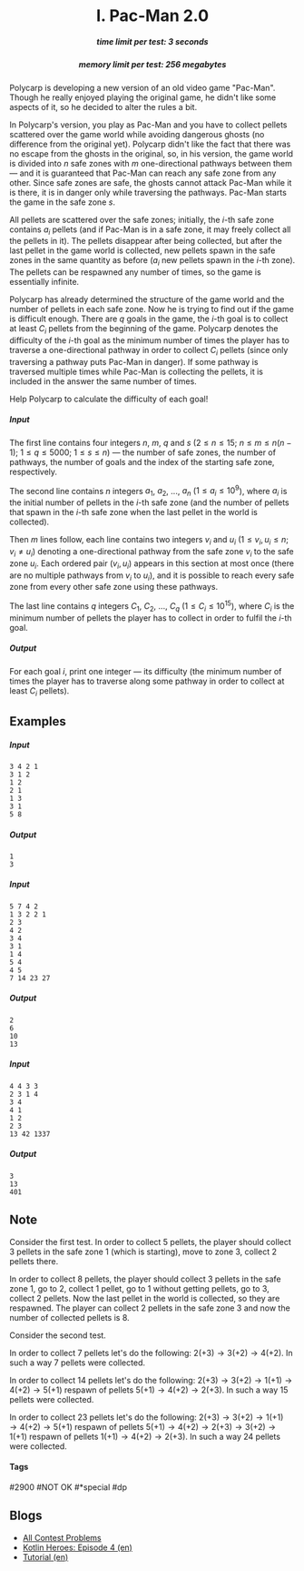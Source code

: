 <h1 style='text-align: center;'> I. Pac-Man 2.0</h1>

<h5 style='text-align: center;'>time limit per test: 3 seconds</h5>
<h5 style='text-align: center;'>memory limit per test: 256 megabytes</h5>

Polycarp is developing a new version of an old video game "Pac-Man". Though he really enjoyed playing the original game, he didn't like some aspects of it, so he decided to alter the rules a bit.

In Polycarp's version, you play as Pac-Man and you have to collect pellets scattered over the game world while avoiding dangerous ghosts (no difference from the original yet). Polycarp didn't like the fact that there was no escape from the ghosts in the original, so, in his version, the game world is divided into $n$ safe zones with $m$ one-directional pathways between them — and it is guaranteed that Pac-Man can reach any safe zone from any other. Since safe zones are safe, the ghosts cannot attack Pac-Man while it is there, it is in danger only while traversing the pathways. Pac-Man starts the game in the safe zone $s$.

All pellets are scattered over the safe zones; initially, the $i$-th safe zone contains $a_i$ pellets (and if Pac-Man is in a safe zone, it may freely collect all the pellets in it). The pellets disappear after being collected, but after the last pellet in the game world is collected, new pellets spawn in the safe zones in the same quantity as before ($a_i$ new pellets spawn in the $i$-th zone). The pellets can be respawned any number of times, so the game is essentially infinite.

Polycarp has already determined the structure of the game world and the number of pellets in each safe zone. Now he is trying to find out if the game is difficult enough. There are $q$ goals in the game, the $i$-th goal is to collect at least $C_i$ pellets from the beginning of the game. Polycarp denotes the difficulty of the $i$-th goal as the minimum number of times the player has to traverse a one-directional pathway in order to collect $C_i$ pellets (since only traversing a pathway puts Pac-Man in danger). If some pathway is traversed multiple times while Pac-Man is collecting the pellets, it is included in the answer the same number of times.

Help Polycarp to calculate the difficulty of each goal!

##### Input

The first line contains four integers $n$, $m$, $q$ and $s$ ($2 \le n \le 15$; $n \le m \le n(n-1)$; $1 \le q \le 5000$; $1 \le s \le n$) — the number of safe zones, the number of pathways, the number of goals and the index of the starting safe zone, respectively.

The second line contains $n$ integers $a_1$, $a_2$, ..., $a_n$ ($1 \le a_i \le 10^9$), where $a_i$ is the initial number of pellets in the $i$-th safe zone (and the number of pellets that spawn in the $i$-th safe zone when the last pellet in the world is collected).

Then $m$ lines follow, each line contains two integers $v_i$ and $u_i$ ($1 \le v_i, u_i \le n$; $v_i \ne u_i$) denoting a one-directional pathway from the safe zone $v_i$ to the safe zone $u_i$. Each ordered pair $(v_i, u_i)$ appears in this section at most once (there are no multiple pathways from $v_i$ to $u_i$), and it is possible to reach every safe zone from every other safe zone using these pathways.

The last line contains $q$ integers $C_1$, $C_2$, ..., $C_q$ ($1 \le C_i \le 10^{15}$), where $C_i$ is the minimum number of pellets the player has to collect in order to fulfil the $i$-th goal.

##### Output

For each goal $i$, print one integer — its difficulty (the minimum number of times the player has to traverse along some pathway in order to collect at least $C_i$ pellets).

## Examples

##### Input


```text
3 4 2 1
3 1 2
1 2
2 1
1 3
3 1
5 8
```
##### Output


```text
1
3
```
##### Input


```text
5 7 4 2
1 3 2 2 1
2 3
4 2
3 4
3 1
1 4
5 4
4 5
7 14 23 27
```
##### Output


```text
2
6
10
13
```
##### Input


```text
4 4 3 3
2 3 1 4
3 4
4 1
1 2
2 3
13 42 1337
```
##### Output


```text
3
13
401
```
## Note

Consider the first test. In order to collect $5$ pellets, the player should collect $3$ pellets in the safe zone $1$ (which is starting), move to zone $3$, collect $2$ pellets there.

In order to collect $8$ pellets, the player should collect $3$ pellets in the safe zone $1$, go to $2$, collect $1$ pellet, go to $1$ without getting pellets, go to $3$, collect $2$ pellets. Now the last pellet in the world is collected, so they are respawned. The player can collect $2$ pellets in the safe zone $3$ and now the number of collected pellets is $8$.

Consider the second test.

In order to collect $7$ pellets let's do the following: $2(+3) \rightarrow 3(+2) \rightarrow 4(+2)$. In such a way $7$ pellets were collected.

In order to collect $14$ pellets let's do the following: $2(+3) \rightarrow 3(+2) \rightarrow 1(+1) \rightarrow 4(+2) \rightarrow 5(+1)$ respawn of pellets $5(+1) \rightarrow 4 (+2) \rightarrow 2(+3)$. In such a way $15$ pellets were collected.

In order to collect $23$ pellets let's do the following: $2(+3) \rightarrow 3(+2) \rightarrow 1(+1) \rightarrow 4(+2) \rightarrow 5(+1)$ respawn of pellets $5(+1) \rightarrow 4(+2) \rightarrow 2(+3) \rightarrow 3(+2) \rightarrow 1(+1)$ respawn of pellets $1(+1) \rightarrow 4(+2) \rightarrow 2(+3)$. In such a way $24$ pellets were collected.



#### Tags 

#2900 #NOT OK #*special #dp 

## Blogs
- [All Contest Problems](../Kotlin_Heroes:_Episode_4.md)
- [Kotlin Heroes: Episode 4 (en)](../blogs/Kotlin_Heroes:_Episode_4_(en).md)
- [Tutorial (en)](../blogs/Tutorial_(en).md)
